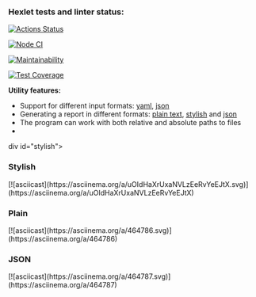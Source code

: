 ### Hexlet tests and linter status:
[![Actions Status](https://github.com/artm73/frontend-project-lvl2/workflows/hexlet-check/badge.svg)](https://github.com/artm73/frontend-project-lvl2/actions)

[![Node CI](https://github.com/artm73/frontend-project-lvl2/actions/workflows/nodejs.yml/badge.svg?branch=main)](https://github.com/artm73/frontend-project-lvl2/actions/workflows/nodejs.yml)

[![Maintainability](https://api.codeclimate.com/v1/badges/fc39330e49db753eef22/maintainability)](https://codeclimate.com/github/artm73/frontend-project-lvl2/maintainability)

[![Test Coverage](https://api.codeclimate.com/v1/badges/fc39330e49db753eef22/test_coverage)](https://codeclimate.com/github/artm73/frontend-project-lvl2/test_coverage)

**Utility features:**

- Support for different input formats: <a href="#yaml">yaml</a>, <a href="#json">json</a>
- Generating a report in different formats: <a href="#plain">plain text</a>, <a href="#stylish">stylish</a> and <a href="#json-formatter">json</a>
- The program can work with both relative and absolute paths to files
- 
div id="stylish">
    <h3>Stylish</h3>
</div>
[![asciicast](https://asciinema.org/a/uOIdHaXrUxaNVLzEeRvYeEJtX.svg)](https://asciinema.org/a/uOIdHaXrUxaNVLzEeRvYeEJtX)

<div id="plain">
    <h3>Plain</h3>
</div>
[![asciicast](https://asciinema.org/a/464786.svg)](https://asciinema.org/a/464786)
<div id="json-formatter">
    <h3>JSON</h3>
</div>
[![asciicast](https://asciinema.org/a/464787.svg)](https://asciinema.org/a/464787)
